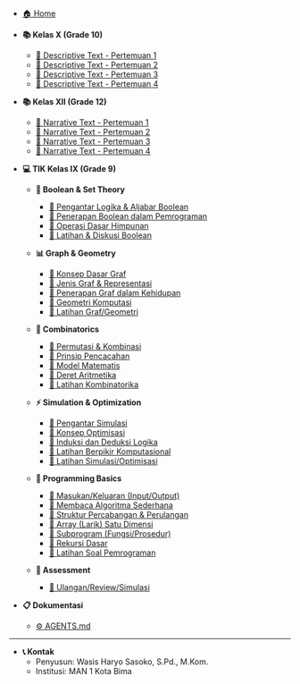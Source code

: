 <!-- _sidebar.md -->

- [🏠 Home](/)

- **📚 Kelas X (Grade 10)**

  - [📖 Descriptive Text - Pertemuan 1](english/x/descriptive-text-x.md)
  - [📖 Descriptive Text - Pertemuan 2](english/x/descriptive-text-x-meeting2.md)
  - [📖 Descriptive Text - Pertemuan 3](english/x/descriptive-text-x-meeting3.md)
  - [📖 Descriptive Text - Pertemuan 4](english/x/descriptive-text-x-meeting4.md)

- **📚 Kelas XII (Grade 12)**

  - [📖 Narrative Text - Pertemuan 1](english/xii/narative-text-xii.md)
  - [📖 Narrative Text - Pertemuan 2](english/xii/narrative-text-xii-meeting2.md)
  - [📖 Narrative Text - Pertemuan 3](english/xii/narrative-text-xii-meeting3.md)
  - [📖 Narrative Text - Pertemuan 4](english/xii/narrative-text-xii-meeting4.md)

- **💻 TIK Kelas IX (Grade 9)**

  - **🧠 Boolean & Set Theory**
    - [🔗 Pengantar Logika & Aljabar Boolean](tik/ix/tik-aljabar-boolean-pengantar-ix.md)
    - [🔗 Penerapan Boolean dalam Pemrograman](tik/ix/tik-aljabar-boolean-pemrograman-ix.md)
    - [🔗 Operasi Dasar Himpunan](tik/ix/tik-himpunan-operasi-ix.md)
    - [🔗 Latihan & Diskusi Boolean](tik/ix/tik-boolean-latihan-diskusi-ix.md)

  - **📊 Graph & Geometry**
    - [🔗 Konsep Dasar Graf](tik/ix/tik-graf-konsep-dasar-ix.md)
    - [🔗 Jenis Graf & Representasi](tik/ix/tik-graf-jenis-representasi-ix.md)
    - [🔗 Penerapan Graf dalam Kehidupan](tik/ix/tik-graf-penerapan-kehidupan-ix.md)
    - [🔗 Geometri Komputasi](tik/ix/tik-geometri-komputasi-ix.md)
    - [🔗 Latihan Graf/Geometri](tik/ix/tik-graf-geometri-latihan-ix.md)

  - **🎲 Combinatorics**
    - [🔗 Permutasi & Kombinasi](tik/ix/tik-permutasi-kombinasi-ix.md)
    - [🔗 Prinsip Pencacahan](tik/ix/tik-prinsip-pencacahan-ix.md)
    - [🔗 Model Matematis](tik/ix/tik-model-matematis-ix.md)
    - [🔗 Deret Aritmetika](tik/ix/tik-deret-aritmetika-ix.md)
    - [🔗 Latihan Kombinatorika](tik/ix/tik-kombinatorika-latihan-ix.md)

  - **⚡ Simulation & Optimization**
    - [🔗 Pengantar Simulasi](tik/ix/tik-simulasi-pengantar-ix.md)
    - [🔗 Konsep Optimisasi](tik/ix/tik-optimisasi-konsep-ix.md)
    - [🔗 Induksi dan Deduksi Logika](tik/ix/tik-induksi-deduksi-ix.md)
    - [🔗 Latihan Berpikir Komputasional](tik/ix/tik-berpikir-komputasional-ix.md)
    - [🔗 Latihan Simulasi/Optimisasi](tik/ix/tik-simulasi-optimisasi-latihan-ix.md)

  - **💾 Programming Basics**
    - [🔗 Masukan/Keluaran (Input/Output)](tik/ix/tik-input-output-ix.md)
    - [🔗 Membaca Algoritma Sederhana](tik/ix/tik-algoritma-sederhana-ix.md)
    - [🔗 Struktur Percabangan & Perulangan](tik/ix/tik-percabangan-perulangan-ix.md)
    - [🔗 Array (Larik) Satu Dimensi](tik/ix/tik-array-satu-dimensi-ix.md)
    - [🔗 Subprogram (Fungsi/Prosedur)](tik/ix/tik-subprogram-fungsi-ix.md)
    - [🔗 Rekursi Dasar](tik/ix/tik-rekursi-dasar-ix.md)
    - [🔗 Latihan Soal Pemrograman](tik/ix/tik-pemrograman-latihan-ix.md)

  - **📝 Assessment**
    - [🔗 Ulangan/Review/Simulasi](tik/ix/tik-ulangan-review-ix.md)

- **📋 Dokumentasi**
  - [⚙️ AGENTS.md](AGENTS.md)

---

- **📞 Kontak**
  - Penyusun: Wasis Haryo Sasoko, S.Pd., M.Kom.
  - Institusi: MAN 1 Kota Bima

